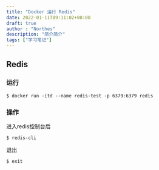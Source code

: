 ```yaml
---
title: "Docker 运行 Redis"
date: 2022-01-11T09:11:02+08:00
draft: true
author : "Northes"
description: "简介简介"
tags: ["学习笔记"]
---
```


## Redis

### 运行

```shell
$ docker run -itd --name redis-test -p 6379:6379 redis
```



### 操作

进入redis控制台后

```shell
$ redis-cli
```

退出

```shell
$ exit
```